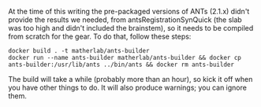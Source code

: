 At the time of this writing the pre-packaged versions of ANTs (2.1.x) didn't provide the results we needed,
from antsRegistrationSynQuick (the slab was too high and didn't included the brainstem),
so it needs to be compiled from scratch for the gear. To do that, follow these steps:

    docker build . -t matherlab/ants-builder
    docker run --name ants-builder matherlab/ants-builder && docker cp ants-builder:/usr/lib/ants ../bin/ants && docker rm ants-builder

The build will take a while (probably more than an hour), so kick it off when you have other things to do. It will also
produce warnings; you can ignore them.